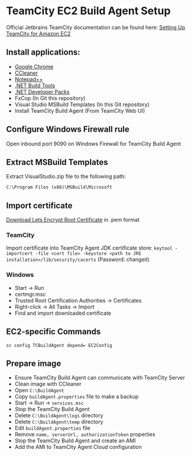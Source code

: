# TeamCity EC2 Build Agent Setup

Official Jetbrains TeamCity documentation can be found here:
[Setting Up TeamCity for Amazon EC2](https://confluence.jetbrains.com/display/TCD9/Setting+Up+TeamCity+for+Amazon+EC2#SettingUpTeamCityforAmazonEC2-PreparingImagewithInstalledTeamCityAgent)

## Install applications:

* [Google Chrome](https://www.google.com.au/chrome/browser/desktop/)
* [CCleaner](https://www.piriform.com/ccleaner/download)
* [Notepad++](https://notepad-plus-plus.org/)
* [.NET Build Tools](https://www.microsoft.com/en-us/download/details.aspx?id=48159)
* [.NET Developer Packs](http://getdotnet.azurewebsites.net/target-dotnet-platforms.html)
* FxCop (In Git this repository)
* Visual Studio MSBuild Templates (In this Git repository)
* Install TeamCity Build Agent (From TeamCity Web UI)

## Configure Windows Firewall rule

Open inbound port 9090 on Windows Firewall for TeamCity Build Agent

## Extract MSBuild Templates

Extract VisualStudio.zip file to the following path:

`C:\Program Files (x86)\MSBuild\Microsoft`

## Import certificate

[Download Lets Encrypt Root Certificate](https://letsencrypt.org/certificates/) in .pem format

### TeamCity

Import certificate into TeamCity Agent JDK certificate store:
`keytool -importcert -file <cert file> -keystore <path to JRE installation>/lib/security/cacerts`
(Password: changeit)

### Windows

* Start -> Run
* certmgr.msc
* Trusted Root Certification Authorities -> Certificates
* Right-click -> All Tasks -> Import
* Find and import downloaded certificate

## EC2-specific Commands

`sc config TCBuildAgent depend= EC2Config`

## Prepare image

* Ensure TeamCity Build Agent can communicate with TeamCity Server
* Clean image with CCleaner
* Open `C:\BuildAgent`
* Copy `buildAgent.properties` file to make a backup
* Start -> Run -> `services.msc`
* Stop the TeamCity Build Agent
* Delete `C:\BuildAgent\logs` directory
* Delete `C:\BuildAgent\temp` directory
* Edit `buildAgent.properties` file
* Remove `name, serverUrl, authorizationToken` properties
* Stop the TeamCity Build Agent and create an AMI
* Add the AMI to TeamCity Agent Cloud configuration

